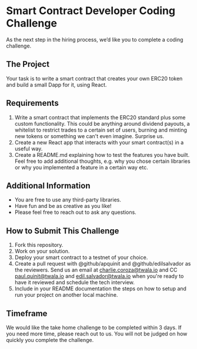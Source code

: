 # Smart Contract Developer Coding Challenge
As the next step in the hiring process, we’d like you to complete a coding challenge.

## The Project

Your task is to write a smart contract that creates your own ERC20 token and build a small Dapp for it, using React.

## Requirements

1. Write a smart contract that implements the ERC20 standard plus some custom functionality. This could be anything around dividend payouts, a whitelist to restrict trades to a certain set of users, burning and minting new tokens or something we can't even imagine. Surprise us.
2. Create a new React app that interacts with your smart contract(s) in a useful way.
3. Create a README.md explaining how to test the features you have built. Feel free to add additional thoughts, e.g. why you chose certain libraries or why you implemented a feature in a certain way etc.

## Additional Information
* You are free to use any third-party libraries.
* Have fun and be as creative as you like!
* Please feel free to reach out to ask any questions.

## How to Submit This Challenge
1. Fork this repository.
2. Work on your solution.
3. Deploy your smart contract to a testnet of your choice.
4. Create a pull request with @github/apquinit and @github/edilsalvador as the reviewers. Send us an email at charlie.coroza@twala.io and CC paul.quinit@twala.io and edil.salvador@twala.io when you're ready to have it reviewed and schedule the tech interview.
5. Include in your README documentation the steps on how to setup and run your project on another local machine.

## Timeframe

We would like the take home challenge to be completed within 3 days. If you need more time, please reach out to us. You will not be judged on how quickly you complete the challenge.
